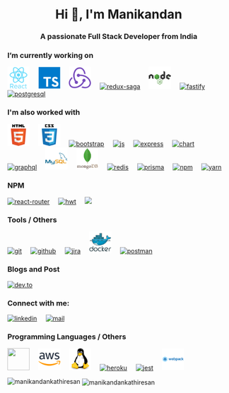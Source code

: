 <h1 align="center">Hi 👋, I'm Manikandan</h1>
<h3 align="center">A passionate Full Stack Developer from India</h3>

<h3> I’m currently working on  </h3>
<div>

 [<img src="https://raw.githubusercontent.com/devicons/devicon/master/icons/react/react-original-wordmark.svg" alt="react" width="50" height="50" />](https://example.com) &nbsp; &nbsp;
 [<img src="https://raw.githubusercontent.com/devicons/devicon/master/icons/typescript/typescript-original.svg" alt="typescript" width="50" height="50" />]("https://www.typescriptlang.org/) &nbsp; &nbsp;
 [<img src="https://raw.githubusercontent.com/devicons/devicon/master/icons/redux/redux-original.svg" alt="redux" width="50" height="50" />]("https://redux.js.org") &nbsp; &nbsp;
 [<img src="https://cdn.worldvectorlogo.com/logos/redux-saga.svg" alt="redux-saga" width="50" height="50" />]("https://redux-saga.js.org/") &nbsp; &nbsp;
 [<img src="https://raw.githubusercontent.com/devicons/devicon/master/icons/nodejs/nodejs-original-wordmark.svg" alt="node_js" width="50" height="50" />]("https://nodejs.org") &nbsp; &nbsp;
 [<img src="https://fastify.dev/img/logos/fastify-white.svg" alt="fastify" width="50" height="50" />](""https://fastify.dev/") &nbsp; &nbsp;
 [<img src="https://www.svgrepo.com/show/303301/postgresql-logo.svg" alt="postgresql" width="50" height="50" />]("https://www.postgresql.org") &nbsp; &nbsp;
</div>
 
    
<h3>  I'm also worked with </h3>
<div>

 [<img src="https://raw.githubusercontent.com/devicons/devicon/master/icons/html5/html5-original-wordmark.svg" alt="html" width="50" height="50" />](""https://www.w3.org/html/") &nbsp; &nbsp;
 [<img src="https://raw.githubusercontent.com/devicons/devicon/master/icons/css3/css3-original-wordmark.svg" alt="css" width="50" height="50" />]("https://www.w3schools.com/css/") &nbsp; &nbsp;
 [<img src="https://cdn.worldvectorlogo.com/logos/bootstrap-5-1.svg" alt="bootstrap" width="50" height="50" />]("https://getbootstrap.com") &nbsp; &nbsp;
 [<img src="https://cdn.worldvectorlogo.com/logos/logo-javascript.svg" alt="js" width="50" height="50" />]("https://www.w3schools.com/js/") &nbsp; &nbsp;
 [<img src="https://ih1.redbubble.net/image.438908244.6144/st,small,507x507-pad,600x600,f8f8f8.u2.jpg" alt="express" width="50" height="50" />]("https://expressjs.com") &nbsp; &nbsp;
 [<img src="https://www.chartjs.org/media/logo-title.svg" alt="chart" width="50" height="50" />](""https://www.chartjs.org") &nbsp; &nbsp;
 [<img src="https://www.vectorlogo.zone/logos/graphql/graphql-icon.svg" alt="graphql" width="50" height="50" />](""https://graphql.org") &nbsp; &nbsp;
 [<img src="https://raw.githubusercontent.com/devicons/devicon/master/icons/mysql/mysql-original-wordmark.svg" alt="mysql" width="50" height="50" />]("https://www.mysql.com") &nbsp; &nbsp;
 [<img src="https://raw.githubusercontent.com/devicons/devicon/master/icons/mongodb/mongodb-original-wordmark.svg" alt="mongodb" width="50" height="50" />]("https://www.mongodb.com/") &nbsp; &nbsp;
 [<img src="https://www.svgrepo.com/show/303460/redis-logo.svg" alt="redis" width="50" height="50" />]("https://redis.io") &nbsp; &nbsp;
 [<img src="https://prismalens.vercel.app/header/logo-white.svg" alt="prisma" width="50" height="50" />]("https://www.prisma.io/") &nbsp; &nbsp;
 [<img src="https://raw.githubusercontent.com/gilbarbara/logos/main/logos/npm.svg" alt="npm" width="50" height="50" />]("https://www.npmjs.com/"") &nbsp; &nbsp;
 [<img src="https://cdn.worldvectorlogo.com/logos/yarn.svg" alt="yarn" width="50" height="50" />]("https://classic.yarnpkg.com/en/") &nbsp; &nbsp;
 </div>

<h3 align="left"> NPM </h3>
<div>
 
  [<img src="https://reactrouter.com/twitterimage.jpg" alt="react-router" width="50" height="50" />]("https://www.npmjs.com/"") &nbsp; &nbsp;
  [<img src="https://avatars.githubusercontent.com/u/84194169?v=4&s=160" alt="hwt" width="50" height="50" />]("https://jwt.io/") &nbsp; &nbsp;
  [<img src="https://www.ux-republic.com/wp-content/uploads/2018/03/socket.png" alt=" " width="50" height="50" />]("https://socket.io/") &nbsp; &nbsp;
  
</div>


<h3 align="left">Tools / Others</h3>
<div>
 
   [<img src="https://www.vectorlogo.zone/logos/git-scm/git-scm-icon.svg" alt="git" width="50" height="50" />]("https://git-scm.com/") &nbsp; &nbsp;
  [<img src="https://seeklogo.com/images/G/github-logo-2E3852456C-seeklogo.com.png" alt="github" width="50" height="50" />]("https://docs.github.com/en") &nbsp; &nbsp;
  [<img src="https://www.ambient-it.net/wp-content/uploads/2022/04/Logo-Jira-200x175-2.png" alt="jira" width="50" height="50" />]("https://confluence.atlassian.com/jira") &nbsp; &nbsp;
  [<img src="https://raw.githubusercontent.com/devicons/devicon/master/icons/docker/docker-original-wordmark.svg" alt="docker" width="50" height="50" />]("https://www.docker.com/") &nbsp; &nbsp;
  [<img src="https://www.vectorlogo.zone/logos/getpostman/getpostman-icon.svg" alt="postman" width="50" height="50" />]("https://postman.com") &nbsp; &nbsp;
  
</div>

  
<!-- BLOG-POST-LIST:START -->
<!-- BLOG-POST-LIST:END -->

<h3 align="left">Blogs and Post</h3>
<div>
 
 [<img src="https://raw.githubusercontent.com/rahuldkjain/github-profile-readme-generator/master/src/images/icons/Social/devto.svg" alt="dev.to" width="50" height="50" />]("https://dev.to/dev.to/nameismani") &nbsp; &nbsp;
</div>
 

<h3 align="left">Connect with me:</h3>

<div>
 
[<img src="https://upload.wikimedia.org/wikipedia/commons/thumb/8/81/LinkedIn_icon.svg/2048px-LinkedIn_icon.svg.png" alt="linkedin" width="50" height="50" />]("https://www.linkedin.com/in/manikandan-k-9095/") &nbsp; &nbsp;
<a href="mailto:abc@example.com"><img src="https://logowik.com/content/uploads/images/gmail-new-icon5198.jpg" alt="mail" width="50" height="50" /></a>
</div>

<h3 align="left"> Programming Languages / Others </h3>
<div>

 [<img src="https://cdn.worldvectorlogo.com/logos/c-1.svg" alt="" width="50" height="50" />]("") &nbsp; &nbsp;
 [<img src="https://raw.githubusercontent.com/devicons/devicon/master/icons/amazonwebservices/amazonwebservices-original-wordmark.svg" alt="aws" width="50" height="50" />]("") &nbsp; &nbsp;
 [<img src="https://raw.githubusercontent.com/devicons/devicon/master/icons/linux/linux-original.svg" alt="lunix" width="50" height="50" />]("https://www.linux.org/") &nbsp; &nbsp;
 [<img src="https://www.vectorlogo.zone/logos/heroku/heroku-icon.svg" alt="heroku" width="50" height="50" />]("https://heroku.com") &nbsp; &nbsp; 
 [<img src="https://www.vectorlogo.zone/logos/jestjsio/jestjsio-icon.svg" alt="jest" width="50" height="50" />]("https://jestjs.io") &nbsp; &nbsp;
 [<img src="https://raw.githubusercontent.com/devicons/devicon/d00d0969292a6569d45b06d3f350f463a0107b0d/icons/webpack/webpack-original-wordmark.svg" alt="webpack" width="50" height="50" />]("https://webpack.js.org") &nbsp; &nbsp;
 
</div>
 

<p>
    <img align="left"
        src="https://github-readme-stats.vercel.app/api/top-langs?username=manikandankathiresan&show_icons=true&locale=en&layout=compact"
        alt="manikandankathiresan" />
</p>

<p>
    &nbsp;<img align="center"
        src="https://github-readme-stats.vercel.app/api?username=manikandankathiresan&show_icons=true&locale=en"
        alt="manikandankathiresan" />
</p>
